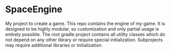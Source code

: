 # SpaceEngine
My project to create a game. This repo contains the engine of my game. It is designed to be highly modular, so customization and only partial usage is entirely possible. 
The root gradle project contains all utility classes which do not depend on any other library or require special initialization. Subprojects may require additional libraries or initialization.
